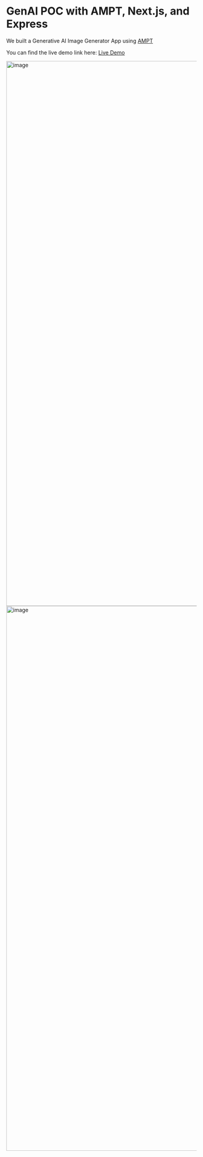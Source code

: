 # GenAI POC with AMPT, Next.js, and Express

We built a Generative AI Image Generator App using [AMPT](https://getampt.com/)

You can find the live demo link here: [Live Demo](https://precious-src-gui91.ampt.app/login)



<img width="1440" alt="image" src="https://github.com/antstackio/ampt-icon-generator-frontend/assets/39924479/a0a78e88-88ce-4e6f-beb8-33309b319f03">

<img width="1440" alt="image" src="https://github.com/antstackio/ampt-icon-generator-frontend/assets/39924479/819c8056-f15c-4523-859b-bd800c004ec4">
